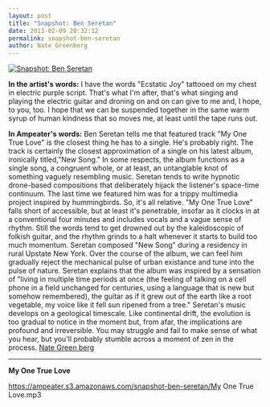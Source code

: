 ```yaml
---
layout: post
title: "Snapshot: Ben Seretan"
date: 2013-02-09 20:32:12
permalink: snapshot-ben-seretan
author: Nate Greenberg
---
```

[![Snapshot: Ben Seretan](https://ampeater.s3.amazonaws.com/snapshot-ben-seretan/benseretan.jpg)](https://ampeater.s3.amazonaws.com/snapshot-ben-seretan/benseretan.jpg)

**In the artist's words:** I have the words "Ecstatic Joy" tattooed on my chest in electric purple script. That's what I'm after, that's what singing and playing the electric guitar and droning on and on can give to me and, I hope, to you, too. I hope that we can be suspended together in the same warm syrup of human kindness that so moves me, at least until the tape runs out.

<!-- more -->

**In Ampeater's words:** Ben Seretan tells me that featured track "My One True Love" is the closest thing he has to a single. He's probably right. The track is certainly the closest approximation of a single on his latest album, ironically titled,"New Song." In some respects, the album functions as a single song, a congruent whole, or at least, an untanglable knot of something vaguely resembling music. Seretan tends to write hypnotic drone-based compositions that deliberately hijack the listener's space-time continuum. The last time we featured him was for a trippy multimedia project inspired by hummingbirds. So, it's all relative. "My One True Love" falls short of accessible, but at least it's penetrable, insofar as it clocks in at a conventional four minutes and includes vocals and a vague sense of rhythm. Still the words tend to get drowned out by the kaleidoscopic of folkish guitar, and the rhythm grinds to a halt whenever it starts to build too much momentum. Seretan composed "New Song" during a residency in rural Upstate New York. Over the course of the album, we can feel him gradually reject the mechanical pulse of urban existance and tune into the pulse of nature. Seretan explains that the album was inspired by a sensation of "living in multiple time periods at once (the feeling of talking on a cell phone in a field unchanged for centuries, using a language that is new but somehow remembered), the guitar as if it grew out of the earth like a root vegetable, my voice like it fell sun ripened from a tree." Seretan's music develops on a geological timescale. Like continental drift, the evolution is too gradual to notice in the moment but, from afar, the implications are profound and irreversible. You may struggle and fail to make sense of what you hear, but you'll probably stumble across a moment of zen in the process. [Nate Green ­berg](http://ampeatermusic.com/?tag=nate-greenberg)

---

**My One True Love**

https://ampeater.s3.amazonaws.com/snapshot-ben-seretan/My One True Love.mp3

